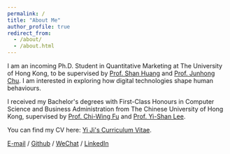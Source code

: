 ```yaml
---
permalink: /
title: "About Me"
author_profile: true
redirect_from: 
  - /about/
  - /about.html
---
```


I am an incoming Ph.D. Student in Quantitative Marketing at The University of Hong Kong, to be supervised by [Prof. Shan Huang](https://www.shanhhuang.com/) and [Prof. Junhong Chu](https://www.chujunhong.com/). I am interested in exploring how digital technologies shape human behaviours.

I received my Bachelor's degrees with First-Class Honours in Computer Science and Business Administration from The Chinese University of Hong Kong, supervised by [Prof. Chi-Wing Fu](https://www.cse.cuhk.edu.hk/~cwfu/) and [Prof. Yi-Shan Lee](https://sites.google.com/view/yi-shanlee).

You can find my CV here: [Yi Ji's Curriculum Vitae](../assets/CV.pdf).

[E-mail](mailto:yiji@link.cuhk.edu.hk) / [Github](https://github.com/jasonyji) / [WeChat](../image/wechat.jpg) / [LinkedIn](https://www.linkedin.com/in/yi-ji-b45ab31ab/)
